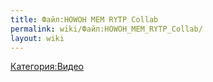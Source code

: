 ```yaml
---
title: Файл:HOWOH MEM RYTP Collab
permalink: wiki/Файл:HOWOH_MEM_RYTP_Collab/
layout: wiki
---
```


[Категория:Видео](Категория:Видео "wikilink")
